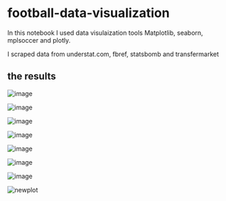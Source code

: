 # football-data-visualization


In this notebook I used data visulaization tools Matplotlib, seaborn, mplsoccer and plotly.

I scraped data from understat.com, fbref, statsbomb and transfermarket 



## the results 

![image](https://github.com/user-attachments/assets/f184d961-7ad1-4cff-bda0-a9785e86fc31)



![image](https://github.com/user-attachments/assets/c70ca8de-74af-4347-a90d-62c26dcbc0df)



![image](https://github.com/user-attachments/assets/e874dd1e-44a8-4660-9d84-d0ab00aaf512)


![image](https://github.com/user-attachments/assets/0820f1ec-bcc7-4508-9884-85e8d8c1c522)



![image](https://github.com/user-attachments/assets/6f4f7cab-bbca-43dd-b2a4-4c5e8d63e773)



![image](https://github.com/user-attachments/assets/fca8a5bb-7979-4e80-8fc8-41db430e13b5)


![image](https://github.com/user-attachments/assets/63036551-3622-4b8d-923f-d9a351e9d24d) 


![newplot](https://github.com/user-attachments/assets/13e43be2-558b-4457-8e35-53f54c3a75e9)






